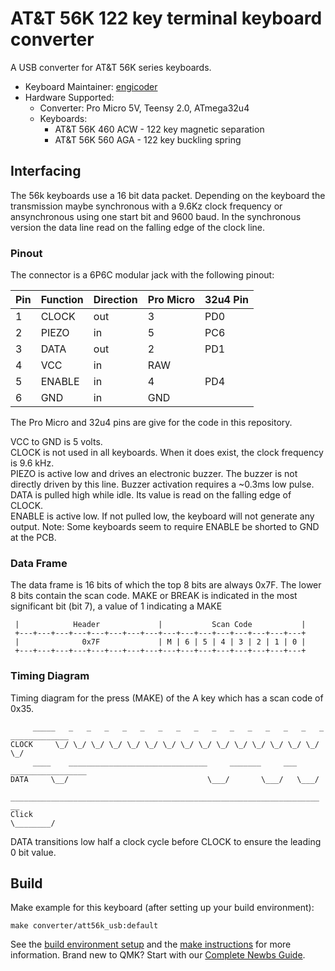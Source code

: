 # AT&T 56K 122 key terminal keyboard converter

A USB converter for AT&T 56K series keyboards.
* Keyboard Maintainer: [engicoder](https://github.com/engicoder)
* Hardware Supported: 
  - Converter: Pro Micro 5V, Teensy 2.0, ATmega32u4
  - Keyboards: 
    - AT&T 56K 460 ACW - 122 key magnetic separation
    - AT&T 56K 560 AGA - 122 key buckling spring


## Interfacing

The 56k keyboards use a 16 bit data packet. Depending on the keyboard the 
transmission maybe synchronous with a 9.6Kz clock frequency or ansynchronous
using one start bit and 9600 baud. In the synchronous version the data line read on the falling edge of the clock line.

### Pinout
The connector is a 6P6C modular jack with the following pinout:

| Pin | Function | Direction | Pro Micro | 32u4 Pin |
| --- | -------- | --------- | --------- | -------- |
| 1   | CLOCK    | out       | 3         | PD0      |
| 2   | PIEZO    | in        | 5         | PC6      |
| 3   | DATA     | out       | 2         | PD1      |
| 4   | VCC      | in        | RAW       |          |
| 5   | ENABLE   | in        | 4         | PD4      |
| 6   | GND      | in        | GND       |          |
The Pro Micro and 32u4 pins are give for the code in this repository.

VCC to GND is 5 volts.  
CLOCK is not used in all keyboards. When it does exist, the clock 
frequency is 9.6 kHz.  
PIEZO is active low and drives an electronic buzzer. The buzzer is not directly driven by this line. Buzzer activation requires a ~0.3ms low pulse.  
DATA is pulled high while idle. Its value is read on the falling edge of CLOCK.  
ENABLE is active low. If not pulled low, the keyboard will not generate any output. Note: Some keyboards seem
to require ENABLE be shorted to GND at the PCB.  

### Data Frame
The data frame is 16 bits of which the top 8 bits are always 0x7F.
The lower 8 bits contain the scan code. MAKE or BREAK is indicated in the 
most significant bit (bit 7), a value of 1 indicating a MAKE
```
 |            Header             |           Scan Code           |
 +---+---+---+---+---+---+---+---+---+---+---+---+---+---+---+---+
 |              0x7F             | M | 6 | 5 | 4 | 3 | 2 | 1 | 0 |
 +---+---+---+---+---+---+---+---+---+---+---+---+---+---+---+---+
 ```

### Timing Diagram
Timing diagram for the press (MAKE) of the A key which has a scan code of 0x35.
```
     _____   _   _   _   _   _   _   _   _   _   _   _   _   _   _   _   _____________
CLOCK     \_/ \_/ \_/ \_/ \_/ \_/ \_/ \_/ \_/ \_/ \_/ \_/ \_/ \_/ \_/ \_/
     ____    _______________________________     _______     ___     _________________
DATA     \__/                               \___/       \___/   \___/
     _____________________________________________________________________          __
Click                                                                     \________/
```
DATA transitions low half a clock cycle before CLOCK to ensure the leading 0 bit value. 
## Build

Make example for this keyboard (after setting up your build environment):

    make converter/att56k_usb:default

See the [build environment setup](https://docs.qmk.fm/#/getting_started_build_tools) and the [make instructions](https://docs.qmk.fm/#/getting_started_make_guide) for more information. Brand new to QMK? Start with our [Complete Newbs Guide](https://docs.qmk.fm/#/newbs).
